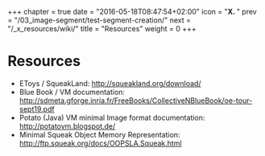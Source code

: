 +++
chapter = true
date = "2016-05-18T08:47:54+02:00"
icon = "<b>X. </b>"
prev = "/03_image-segment/test-segment-creation/"
next = "/_x_resources/wiki/"
title = "Resources"
weight = 0
+++

# Resources

* EToys / SqueakLand: http://squeakland.org/download/
* Blue Book / VM documentation: http://sdmeta.gforge.inria.fr/FreeBooks/CollectiveNBlueBook/oe-tour-sept19.pdf
* Potato (Java) VM minimal Image format documentation: http://potatovm.blogspot.de/
* Minimal Squeak Object Memory Representation: http://ftp.squeak.org/docs/OOPSLA.Squeak.html
